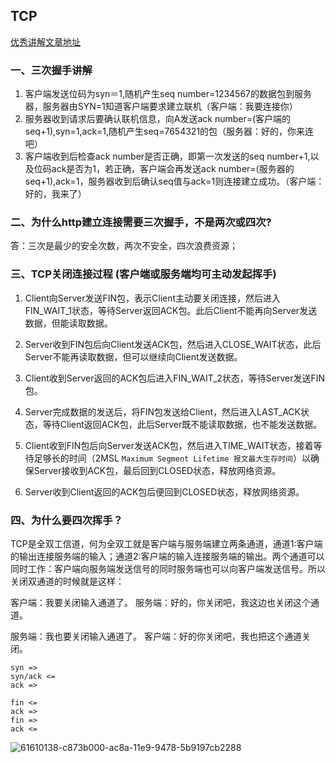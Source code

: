 
## TCP

[优秀讲解文章地址](https://segmentfault.com/a/1190000039165592)

### 一、三次握手讲解
1. 客户端发送位码为syn＝1,随机产生seq number=1234567的数据包到服务器，服务器由SYN=1知道客户端要求建立联机（客户端：我要连接你）
2. 服务器收到请求后要确认联机信息，向A发送ack number=(客户端的seq+1),syn=1,ack=1,随机产生seq=7654321的包（服务器：好的，你来连吧）
3. 客户端收到后检查ack number是否正确，即第一次发送的seq number+1,以及位码ack是否为1，若正确，客户端会再发送ack number=(服务器的seq+1),ack=1，服务器收到后确认seq值与ack=1则连接建立成功。（客户端：好的，我来了）

### 二、为什么http建立连接需要三次握手，不是两次或四次?
答：三次是最少的安全次数，两次不安全，四次浪费资源；

### 三、TCP关闭连接过程 (客户端或服务端均可主动发起挥手)

1. Client向Server发送FIN包，表示Client主动要关闭连接，然后进入FIN_WAIT_1状态，等待Server返回ACK包。此后Client不能再向Server发送数据，但能读取数据。

2. Server收到FIN包后向Client发送ACK包，然后进入CLOSE_WAIT状态，此后Server不能再读取数据，但可以继续向Client发送数据。

3. Client收到Server返回的ACK包后进入FIN_WAIT_2状态，等待Server发送FIN包。

4. Server完成数据的发送后，将FIN包发送给Client，然后进入LAST_ACK状态，等待Client返回ACK包，此后Server既不能读取数据，也不能发送数据。

5. Client收到FIN包后向Server发送ACK包，然后进入TIME_WAIT状态，接着等待足够长的时间（2MSL `Maximum Segment Lifetime 报文最大生存时间`）以确保Server接收到ACK包，最后回到CLOSED状态，释放网络资源。

6. Server收到Client返回的ACK包后便回到CLOSED状态，释放网络资源。

### 四、为什么要四次挥手？
TCP是全双工信道，何为全双工就是客户端与服务端建立两条通道，通道1:客户端的输出连接服务端的输入；通道2:客户端的输入连接服务端的输出。两个通道可以同时工作：客户端向服务端发送信号的同时服务端也可以向客户端发送信号。所以关闭双通道的时候就是这样：

客户端：我要关闭输入通道了。
服务端：好的，你关闭吧，我这边也关闭这个通道。

服务端：我也要关闭输入通道了。
客户端：好的你关闭吧，我也把这个通道关闭。
```
syn =>
syn/ack <=
ack =>

fin <=
ack =>
fin =>
ack <=
```

![61610138-c873b000-ac8a-11e9-9478-5b9197cb2288](https://user-images.githubusercontent.com/88366182/153348219-4c0403c7-b945-47cb-8077-beb5dec7044d.png)

